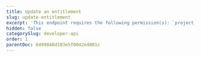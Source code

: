 ```yaml
---
title: Update an entitlement
slug: update-entitlement
excerpt: 'This endpoint requires the following permission(s): `project_configuration:entitlements:read_write`.'
hidden: false
categorySlug: developer-api
order: 1
parentDoc: 6499848d103e5f0042e4801c
---
```

